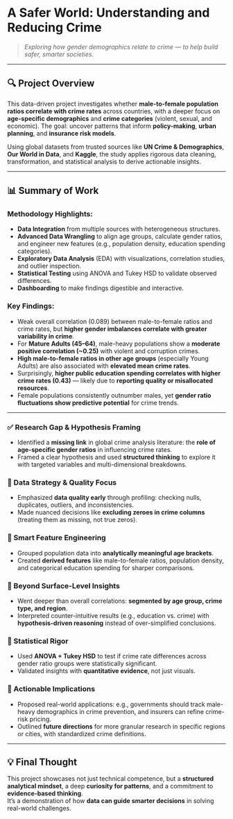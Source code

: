 # A Safer World: Understanding and Reducing Crime

> _Exploring how gender demographics relate to crime — to help build safer, smarter societies._

---

## 🔍 Project Overview

This data-driven project investigates whether **male-to-female population ratios correlate with crime rates** across countries, with a deeper focus on **age-specific demographics** and **crime categories** (violent, sexual, and economic). The goal: uncover patterns that inform **policy-making**, **urban planning**, and **insurance risk models**.

Using global datasets from trusted sources like **UN Crime & Demographics**, **Our World in Data**, and **Kaggle**, the study applies rigorous data cleaning, transformation, and statistical analysis to derive actionable insights.

---

## 📊 Summary of Work

### Methodology Highlights:
- **Data Integration** from multiple sources with heterogeneous structures.
- **Advanced Data Wrangling** to align age groups, calculate gender ratios, and engineer new features (e.g., population density, education spending categories).
- **Exploratory Data Analysis** (EDA) with visualizations, correlation studies, and outlier inspection.
- **Statistical Testing** using ANOVA and Tukey HSD to validate observed differences.
- **Dashboarding** to make findings digestible and interactive.

### Key Findings:
- Weak overall correlation (0.089) between male-to-female ratios and crime rates, but **higher gender imbalances correlate with greater variability in crime**.
- For **Mature Adults (45–64)**, male-heavy populations show a **moderate positive correlation (~0.25)** with violent and corruption crimes.
- **High male-to-female ratios in other age groups** (especially Young Adults) are also associated with **elevated mean crime rates**.
- Surprisingly, **higher public education spending correlates with higher crime rates (0.43)** — likely due to **reporting quality or misallocated resources**.
- Female populations consistently outnumber males, yet **gender ratio fluctuations show predictive potential** for crime trends.

---

### ✅ Research Gap & Hypothesis Framing
- Identified a **missing link** in global crime analysis literature: the **role of age-specific gender ratios** in influencing crime rates.
- Framed a clear hypothesis and used **structured thinking** to explore it with targeted variables and multi-dimensional breakdowns.

### 🔧 Data Strategy & Quality Focus
- Emphasized **data quality early** through profiling: checking nulls, duplicates, outliers, and inconsistencies.
- Made nuanced decisions like **excluding zeroes in crime columns** (treating them as missing, not true zeros).

### 🧪 Smart Feature Engineering
- Grouped population data into **analytically meaningful age brackets**.
- Created **derived features** like male-to-female ratios, population density, and categorical education spending for sharper comparisons.

### 🔬 Beyond Surface-Level Insights
- Went deeper than overall correlations: **segmented by age group, crime type, and region**.
- Interpreted counter-intuitive results (e.g., education vs. crime) with **hypothesis-driven reasoning** instead of over-simplified conclusions.

### 📐 Statistical Rigor
- Used **ANOVA + Tukey HSD** to test if crime rate differences across gender ratio groups were statistically significant.
- Validated insights with **quantitative evidence**, not just visuals.

### 🚀 Actionable Implications
- Proposed real-world applications: e.g., governments should track male-heavy demographics in crime prevention, and insurers can refine crime-risk pricing.
- Outlined **future directions** for more granular research in specific regions or cities, with standardized crime definitions.


---

## 💡 Final Thought

This project showcases not just technical competence, but a **structured analytical mindset**, a deep **curiosity for patterns**, and a commitment to **evidence-based thinking**.  
It’s a demonstration of how **data can guide smarter decisions** in solving real-world challenges.




